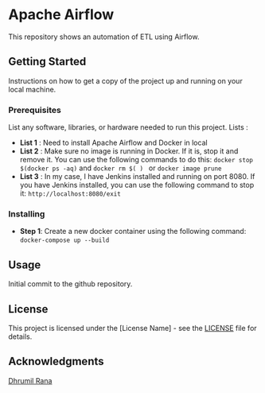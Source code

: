 # Apache Airflow 
This repository shows an automation of ETL using Airflow.

## Getting Started
Instructions on how to get a copy of the project up and running on your local machine.

### Prerequisites
List any software, libraries, or hardware needed to run this project.
 Lists : 
 - **List 1** : Need to install Apache Airflow and Docker in local
 - **List 2** : Make sure no image is running in Docker. If it is, stop it and remove it. You can use the following commands to do this: `docker stop $(docker ps -aq)` and `docker rm $( ) ` or `docker image prune`
- **List 3** : In my case, I have Jenkins installed and running on port 8080. If you have Jenkins installed, you can use the following command to stop it: `http://localhost:8080/exit`

### Installing
- **Step 1**: 
Create a new docker container using the following command: `docker-compose up --build`

## Usage
Initial commit to the github repository.

## License
This project is licensed under the [License Name] - see the [LICENSE](LICENSE) file for details.

## Acknowledgments
[Dhrumil Rana](https://github.com/Dhrumil-Rana)
